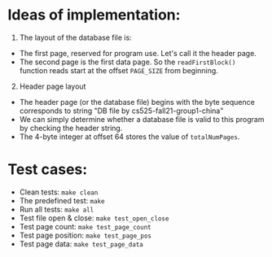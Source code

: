 # Ideas of implementation:

1. The layout of the database file is:

* The first page, reserved for program use. Let's call it the header page.
* The second page is the first data page. So the `readFirstBlock()` function reads start at the offset `PAGE_SIZE` from beginning.

2. Header page layout

* The header page (or the database file) begins with the byte sequence corresponds to string "DB file by cs525-fall21-group1-china"
* We can simply determine whether a database file is valid to this program by checking the header string.
* The 4-byte integer at offset 64 stores the value of `totalNumPages`.


# Test cases:

* Clean tests: `make clean`
* The predefined test: `make`
* Run all tests: `make all`
* Test file open & close: `make test_open_close`
* Test page count: `make test_page_count`
* Test page position: `make test_page_pos`
* Test page data: `make test_page_data`
